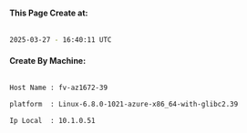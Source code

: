 
   
#### This Page Create at:

```bash

2025-03-27 - 16:40:11 UTC

```

#### Create By Machine:

```bash

Host Name : fv-az1672-39

platform  : Linux-6.8.0-1021-azure-x86_64-with-glibc2.39

Ip Local  : 10.1.0.51

```

